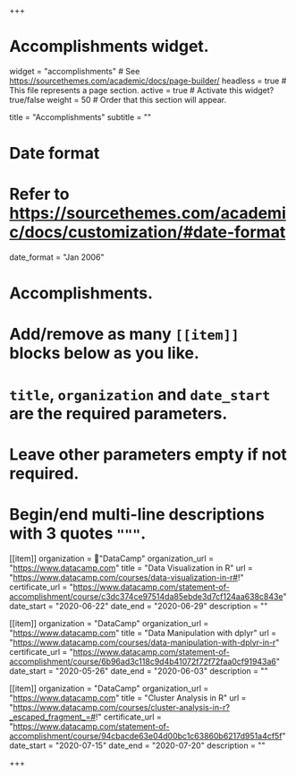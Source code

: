 +++
# Accomplishments widget.
widget = "accomplishments"  # See https://sourcethemes.com/academic/docs/page-builder/
headless = true  # This file represents a page section.
active = true  # Activate this widget? true/false
weight = 50  # Order that this section will appear.

title = "Accomplish&shy;ments"
subtitle = ""

# Date format
#   Refer to https://sourcethemes.com/academic/docs/customization/#date-format
date_format = "Jan 2006"

# Accomplishments.
#   Add/remove as many `[[item]]` blocks below as you like.
#   `title`, `organization` and `date_start` are the required parameters.
#   Leave other parameters empty if not required.
#   Begin/end multi-line descriptions with 3 quotes `"""`.

[[item]]
  organization = "ِDataCamp"
  organization_url = "https://www.datacamp.com"
  title = "Data Visualization in R"
  url = "https://www.datacamp.com/courses/data-visualization-in-r#!"
  certificate_url = "https://www.datacamp.com/statement-of-accomplishment/course/c3dc374ce97514da85ebde3d7cf124aa638c843e"
  date_start = "2020-06-22"
  date_end = "2020-06-29"
  description = ""

[[item]]
  organization = "DataCamp"
  organization_url = "https://www.datacamp.com"
  title = "Data Manipulation with dplyr"
  url = "https://www.datacamp.com/courses/data-manipulation-with-dplyr-in-r"
  certificate_url = "https://www.datacamp.com/statement-of-accomplishment/course/6b96ad3c118c9d4b41072f72f72faa0cf91943a6"
  date_start = "2020-05-26"
  date_end = "2020-06-03"
  description = ""
  
[[item]]
  organization = "DataCamp"
  organization_url = "https://www.datacamp.com"
  title = "Cluster Analysis in R"
  url = "https://www.datacamp.com/courses/cluster-analysis-in-r?_escaped_fragment_=#!"
  certificate_url = "https://www.datacamp.com/statement-of-accomplishment/course/94cbacde63e04d00bc1c63860b6217d951a4cf5f"
  date_start = "2020-07-15"
  date_end = "2020-07-20"
  description = ""

+++
